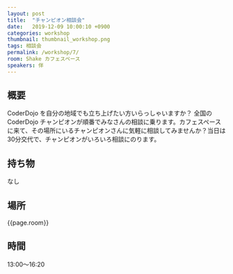 ```yaml
---
layout: post
title:  "チャンピオン相談会"
date:   2019-12-09 10:00:10 +0900
categories: workshop
thumbnail: thumbnail_workshop.png
tags: 相談会
permalink: /workshop/7/
room: Shake カフェスペース
speakers: 伴
---
```

## 概要
CoderDojo を自分の地域でも立ち上げたい方いらっしゃいますか？ 全国の CoderDojo チャンピオンが順番でみなさんの相談に乗ります。カフェスペースに来て、その場所にいるチャンピオンさんに気軽に相談してみませんか？当日は30分交代で、チャンピオンがいろいろ相談にのります。

## 持ち物
なし
## 場所
{{page.room}}
## 時間
13:00〜16:20
